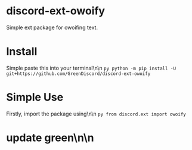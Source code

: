 # discord-ext-owoify
Simple ext package for owoifing text.

# Install
Simple paste this into your terminal\n\n
``py
python -m pip install -U git+https://github.com/GreenDiscord/discord-ext-owoify
``

# Simple Use
Firstly, import the package using\n\n
``py
from discord.ext import owoify
``

# update green\n\n
